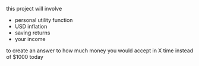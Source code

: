 this project will involve

- personal utility function 
- USD inflation
- saving returns
- your income

to create an answer to how much money you would accept in X time instead of $1000 today
